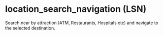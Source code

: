 # location_search_navigation (LSN)
Search near by attraction (ATM, Restaurants, Hospitals etc) and navigate to the selected destination.
